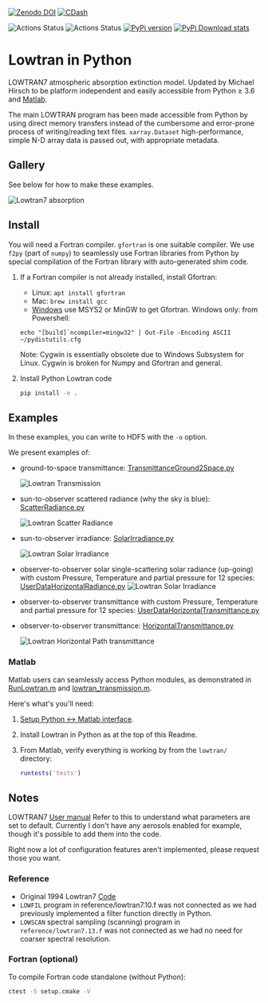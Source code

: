 [![Zenodo DOI](https://zenodo.org/badge/DOI/10.5281/zenodo.213475.svg)](https://doi.org/10.5281/zenodo.213475)
[![CDash](./tests/cdash.png)](https://my.cdash.org/index.php?project=lowtran)

![Actions Status](https://github.com/space-physics/lowtran/workflows/ci_unix/badge.svg)
![Actions Status](https://github.com/space-physics/lowtran/workflows/ci_windows/badge.svg)
[![PyPi version](https://img.shields.io/pypi/pyversions/lowtran.svg)](https://pypi.python.org/pypi/lowtran)
[![PyPi Download stats](http://pepy.tech/badge/lowtran)](http://pepy.tech/project/lowtran)

# Lowtran in Python

LOWTRAN7 atmospheric absorption extinction model.
Updated by Michael Hirsch to be platform independent and easily accessible from Python &ge; 3.6 and
[Matlab](#matlab).

The main LOWTRAN program has been made accessible from Python by using direct memory transfers instead of the cumbersome and error-prone process of writing/reading text files.
`xarray.Dataset` high-performance, simple N-D array data is passed out, with appropriate metadata.

## Gallery

See below for how to make these examples.

![Lowtran7 absorption](./gfx/lowtran.png)

## Install

You will need a Fortran compiler.
`gfortran` is one suitable compiler.
We use `f2py` (part of `numpy`) to seamlessly use Fortran libraries from Python by special compilation of the Fortran library with auto-generated shim code.

1. If a Fortran compiler is not already installed, install Gfortran:

   * Linux: `apt install gfortran`
   * Mac: `brew install gcc`
   * [Windows](https://www.scivision.dev/windows-gcc-gfortran-cmake-make-install/) use MSYS2 or MinGW to get Gfortran.
     Windows only: from Powershell:

   ```posh
   echo "[build]`ncompiler=mingw32" | Out-File -Encoding ASCII ~/pydistutils.cfg
   ```

   Note: Cygwin is essentially obsolete due to Windows Subsystem for Linux. Cygwin is broken for Numpy and Gfortran and general.

2. Install Python Lowtran code

   ```sh
   pip install -e .
   ```

## Examples

In these examples, you can write to HDF5 with the `-o` option.

We present examples of:

* ground-to-space transmittance:
  [TransmittanceGround2Space.py](./TransmittanceGround2Space.py)

  ![Lowtran Transmission](./doc/txgnd2space.png)
* sun-to-observer scattered radiance (why the sky is blue):
  [ScatterRadiance.py](./ScatterRadiance.py)

  ![Lowtran Scatter Radiance](./gfx/whyskyisblue.png)
* sun-to-observer irradiance:
  [SolarIrradiance.py](./SolarIrradiance.py)

  ![Lowtran Solar Irradiance](./gfx/irradiance.png)
* observer-to-observer solar single-scattering solar radiance (up-going) with custom Pressure, Temperature and partial pressure for 12 species:
  [UserDataHorizontalRadiance.py](./UserDataHorizontalRadiance.py)
  ![Lowtran Solar Irradiance](./gfx/thermalradiance.png)
* observer-to-observer transmittance with custom Pressure, Temperature and partial pressure for 12 species:
  [UserDataHorizontalTransmittance.py](./UserDataHorizontalTransmittance.py)
* observer-to-observer transmittance:
  [HorizontalTransmittance.py](./HorizontalTransmittance.py)

  ![Lowtran Horizontal Path transmittance](./gfx/horizcompare.png)

### Matlab

Matlab users can seamlessly access Python modules, as demonstrated in
[RunLowtran.m](./matlab/RunLowtran.m) and
[lowtran_transmission.m](./matlab/lowtran_transmission.m).

Here's what's you'll need:

1. [Setup Python &harr; Matlab interface](https://www.scivision.dev/matlab-python-user-module-import/).
2. Install Lowtran in Python as at the top of this Readme.
3. From Matlab, verify everything is working by from the `lowtran/` directory:

   ```matlab
   runtests('tests')
   ```

## Notes

LOWTRAN7
[User manual](http://www.dtic.mil/dtic/tr/fulltext/u2/a206773.pdf)
Refer to this to understand what parameters are set to default.
Currently I don't have any aerosols enabled for example, though it's possible to add them into the code.

Right now a lot of configuration features aren't implemented, please request those you want.

### Reference

* Original 1994 Lowtran7 [Code](http://www1.ncdc.noaa.gov/pub/data/software/lowtran/)
* `LOWFIL` program in reference/lowtran7.10.f was not connected as we had previously implemented a filter function directly in  Python.
* `LOWSCAN` spectral sampling (scanning) program in `reference/lowtran7.13.f` was not connected as we had no need for coarser spectral resolution.

### Fortran (optional)

To compile Fortran code standalone (without Python):

```sh
ctest -S setup.cmake -V
```
